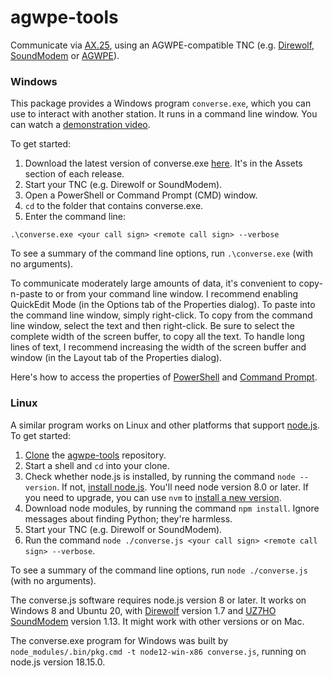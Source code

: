 # agwpe-tools
Communicate via [AX.25](https://www.tapr.org/pdf/AX25.2.2.pdf),
using an AGWPE-compatible TNC (e.g.
[Direwolf](https://github.com/wb2osz/direwolf),
[SoundModem](http://uz7.ho.ua/packetradio.htm) or
[AGWPE](https://www.sv2agw.com/downloads/)).

### Windows

This package provides a Windows program `converse.exe`,
which you can use to interact with another station.
It runs in a command line window.
You can watch a [demonstration video](https://youtu.be/lRvlnEeBrow/).

To get started:
1. Download the latest version of converse.exe
   [here](https://github.com/jmkristian/agwpe-tools/releases).
   It's in the Assets section of each release.
2. Start your TNC (e.g. Direwolf or SoundModem).
3. Open a PowerShell or Command Prompt (CMD) window.
4. `cd` to the folder that contains converse.exe.
5. Enter the command line:

`.\converse.exe <your call sign> <remote call sign> --verbose`

To see a summary of the command line options, run `.\converse.exe` (with no arguments).

To communicate moderately large amounts of data,
it's convenient to copy-n-paste to or from your command line window.
I recommend enabling QuickEdit Mode (in the Options tab of the Properties dialog).
To paste into the command line window, simply right-click.
To copy from the command line window, select the text and then right-click.
Be sure to select the complete width of the screen buffer, to copy all the text.
To handle long lines of text, I recommend increasing the width
of the screen buffer and window (in the Layout tab of the Properties dialog).

Here's how to access the properties of
[PowerShell](https://www.tutorialspoint.com/how-to-check-the-properties-of-the-windows-powershell-console) and
[Command Prompt](http://unixwiz.net/techtips/cmd-window.html).

### Linux

A similar program works on Linux and other platforms that support
[node.js](https://nodejs.org/en/download/).
To get started:

1. [Clone](https://www.techrepublic.com/article/how-to-clone-github-repository/)
   the [agwpe-tools](https://github.com/jmkristian/agwpe-tools) repository.
2. Start a shell and `cd` into your clone.
3. Check whether node.js is installed, by running the command `node --version`.
   If not, [install node.js](https://nodejs.org/en/download/).
   You'll need node version 8.0 or later.
   If you need to upgrade, you can use `nvm` to
   [install a new version](https://heynode.com/tutorial/install-nodejs-locally-nvm/).
4. Download node modules, by running the command `npm install`.
   Ignore messages about finding Python; they're harmless.
5. Start your TNC (e.g. Direwolf or SoundModem).
6. Run the command `node ./converse.js <your call sign> <remote call sign> --verbose`.

To see a summary of the command line options, run `node ./converse.js` (with no arguments).

The converse.js software requires node.js version 8 or later.
It works on Windows 8 and Ubuntu 20, with
[Direwolf](https://github.com/wb2osz/direwolf) version 1.7
and [UZ7HO SoundModem](http://uz7.ho.ua/packetradio.htm) version 1.13.
It might work with other versions or on Mac.

The converse.exe program for Windows was built by
`node_modules/.bin/pkg.cmd -t node12-win-x86 converse.js`,
running on node.js version 18.15.0.
